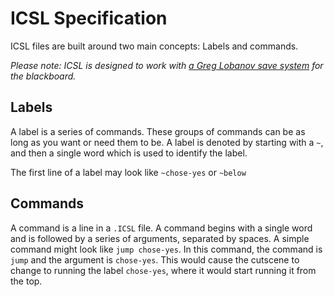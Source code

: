 # ICSL Specification

ICSL files are built around two main concepts: Labels and commands.

*Please note: ICSL is designed to work with [a Greg Lobanov save system](https://wandersong.tumblr.com/post/156621436796/how-savedata-management-works-in-wandersong) for the blackboard.*

## Labels

A label is a series of commands. These groups of commands can be as long as you want or need them to be. A label is denoted by starting with a `~`, and then a single word which is used to identify the label.

The first line of a label may look like `~chose-yes` or `~below`

## Commands

A command is a line in a `.ICSL` file. A command begins with a single word and is followed by a series of arguments, separated by spaces.
A simple command might look like `jump chose-yes`. In this command, the command is `jump` and the argument is `chose-yes`. This would cause the cutscene to change to running the label `chose-yes`, where it would start running it from the top.
